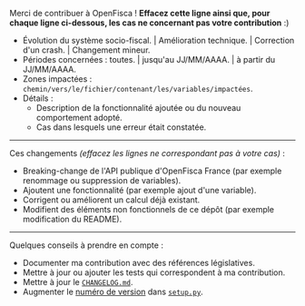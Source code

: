Merci de contribuer à OpenFisca ! **Effacez cette ligne ainsi que, pour chaque ligne ci-dessous, les cas ne concernant pas votre contribution**  :)

* Évolution du système socio-fiscal. | Amélioration technique. | Correction d'un crash. | Changement mineur.
* Périodes concernées : toutes. | jusqu'au JJ/MM/AAAA. | à partir du JJ/MM/AAAA.
* Zones impactées : `chemin/vers/le/fichier/contenant/les/variables/impactées`.
* Détails :
  - Description de la fonctionnalité ajoutée ou du nouveau comportement adopté.
  - Cas dans lesquels une erreur était constatée.

- - - -

Ces changements _(effacez les lignes ne correspondant pas à votre cas)_ :

- Breaking-change de l'API publique d'OpenFisca France (par exemple renommage ou suppression de variables).
- Ajoutent une fonctionnalité (par exemple ajout d'une variable).
- Corrigent ou améliorent un calcul déjà existant.
- Modifient des éléments non fonctionnels de ce dépôt (par exemple modification du README).

- - - -

Quelques conseils à prendre en compte :

- Documenter ma contribution avec des références législatives.
- Mettre à jour ou ajouter les tests qui correspondent à ma contribution.
- Mettre à jour le [`CHANGELOG.md`](https://github.com/openfisca/openfisca-france/blob/master/CONTRIBUTING.md#format-du-changelog).
- Augmenter le [numéro de version](https://speakerdeck.com/mattisg/git-session-2-strategies?slide=81) dans [`setup.py`](https://github.com/openfisca/openfisca-france/blob/master/setup.py).
